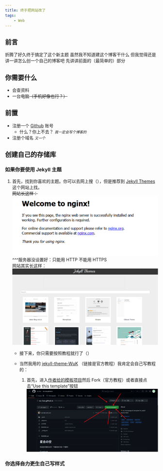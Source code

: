 ```yaml
---
title: 终于把网站改了
tags:
    - Web
---
```


## 前言

折腾了好久终于搞定了这个新主题
虽然我不知道建这个博客干什么
但我觉得还是讲一讲怎么创一个自己的博客吧
先讲讲前面的（最简单的）部分

## 你需要什么

- 会查资料
- 一台电脑~~（手机好像也行？）~~

## 前置

- 注册一个 [Github](https://github.com) 账号
    - 什么？你上不去？
        <small>*我一定会写个博客的*</small>
- 注册个域名
    <small>*又一个*</small>

## 创建自己的存储库

### 如果你要使用 Jekyll 主题

1. 首先，找到你喜欢的主题。你可以去网上搜（），但是推荐到 [Jekyll Themes](https://jekyllthemes.org/) 这个网站上找。<br />
~~网站长这样：~~<br />
![网站长这样](/assets/1.png) <br />
^^^服务器没设置好：只能用 HTTP 不能用 HTTPS <br />
网站其实长这样： <br />
![网站其实长这样](/assets/2.png)


    - 接下来，你只需要按照教程就行了（）

    - 当然我用的 [jekyll-theme-WuK](https://jekyll-theme-wuk.wu-kan.cn/) （链接是官方教程）我肯定会自己写教程的：

        1. 首先，进入[作者给的模板项目](https://github.com/wu-kan/wu-kan.github.io)然后 Fork（官方教程）或者直接点击“Use this template”按钮<br />
        ![“use this template”按钮](/assets/0.png)

### 你选择~~自力更生~~自己写样式


